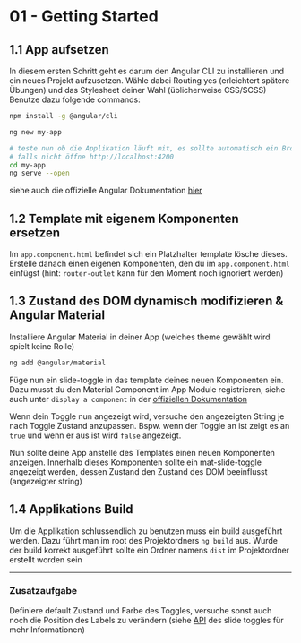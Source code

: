 # 01 - Getting Started

## 1.1 App aufsetzen

In diesem ersten Schritt geht es darum den Angular CLI zu installieren und ein neues Projekt aufzusetzen.
Wähle dabei Routing yes (erleichtert spätere Übungen) und das Stylesheet deiner Wahl (üblicherweise CSS/SCSS)
Benutze dazu folgende commands:

```bash
npm install -g @angular/cli

ng new my-app

# teste nun ob die Applikation läuft mit, es sollte automatisch ein Browserfenster geöffnet werden
# falls nicht öffne http://localhost:4200
cd my-app
ng serve --open
```

siehe auch die offizielle Angular Dokumentation [hier](https://angular.io/guide/setup-local)

## 1.2 Template mit eigenem Komponenten ersetzen

Im `app.component.html` befindet sich ein Platzhalter template lösche dieses.
Erstelle danach einen eigenen Komponenten, den du im `app.component.html` einfügst (hint: `router-outlet` kann für den Moment noch ignoriert werden)

## 1.3 Zustand des DOM dynamisch modifizieren & Angular Material

Installiere Angular Material in deiner App (welches theme gewählt wird spielt keine Rolle)

```bash
ng add @angular/material
```

Füge nun ein slide-toggle in das template deines neuen Komponenten ein. Dazu musst du den Material Component im App Module registrieren, siehe auch unter `display a component` in der [offiziellen Dokumentation](https://material.angular.io/guide/getting-started)

Wenn dein Toggle nun angezeigt wird, versuche den angezeigten String je nach Toggle Zustand anzupassen. Bspw. wenn der Toggle an ist zeigt es an `true` und wenn er aus ist wird `false` angezeigt.

Nun sollte deine App anstelle des Templates einen neuen Komponenten anzeigen. Innerhalb dieses Komponenten sollte ein mat-slide-toggle angezeigt werden, dessen Zustand den Zustand des DOM beeinflusst (angezeigter string)

## 1.4 Applikations Build

Um die Applikation schlussendlich zu benutzen muss ein build ausgeführt werden.
Dazu führt man im root des Projektordners `ng build` aus. Wurde der build korrekt ausgeführt sollte ein Ordner namens `dist` im Projektordner erstellt worden sein

---

### Zusatzaufgabe

Definiere default Zustand und Farbe des Toggles, versuche sonst auch noch die Position des Labels zu verändern (siehe [API](https://material.angular.io/components/slide-toggle/api) des slide toggles für mehr Informationen)

